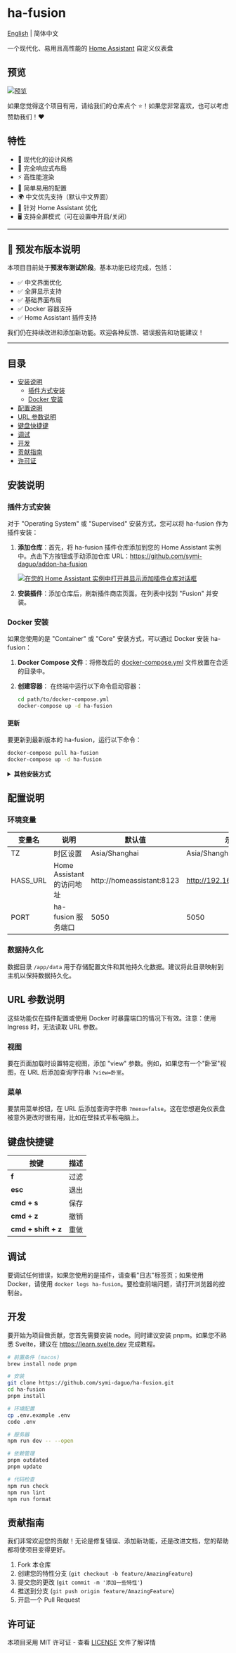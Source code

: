 # ha-fusion

[English](README_EN.md) | 简体中文

一个现代化、易用且高性能的 [Home Assistant](https://www.home-assistant.io/) 自定义仪表盘

## 预览

[![预览](https://raw.githubusercontent.com/symi-daguo/ha-fusion/main/static/preview.png)](https://www.youtube.com/watch?v=D8mWruSuPOM)

如果您觉得这个项目有用，请给我们的仓库点个 ⭐！如果您非常喜欢，也可以考虑赞助我们！❤️

## 特性

- 🎨 现代化的设计风格
- 📱 完全响应式布局
- ⚡ 高性能渲染
- 🔧 简单易用的配置
- 🌍 中文优先支持（默认中文界面）
- 🎯 针对 Home Assistant 优化
- 🖥️ 支持全屏模式（可在设置中开启/关闭）

---

## 📣 预发布版本说明

本项目目前处于**预发布测试阶段**。基本功能已经完成，包括：

- ✅ 中文界面优化
- ✅ 全屏显示支持
- ✅ 基础界面布局
- ✅ Docker 容器支持
- ✅ Home Assistant 插件支持

我们仍在持续改进和添加新功能。欢迎各种反馈、错误报告和功能建议！

---

## 目录

- [安装说明](#安装说明)
  - [插件方式安装](#插件方式安装)
  - [Docker 安装](#docker-安装)
- [配置说明](#配置说明)
- [URL 参数说明](#url-参数说明)
- [键盘快捷键](#键盘快捷键)
- [调试](#调试)
- [开发](#开发)
- [贡献指南](#贡献指南)
- [许可证](#许可证)

## 安装说明

### 插件方式安装

对于 "Operating System" 或 "Supervised" 安装方式，您可以将 ha-fusion 作为插件安装：

1. **添加仓库**：首先，将 ha-fusion 插件仓库添加到您的 Home Assistant 实例中。点击下方按钮或手动添加仓库 URL：<https://github.com/symi-daguo/addon-ha-fusion>

   [![在您的 Home Assistant 实例中打开并显示添加插件仓库对话框](https://my.home-assistant.io/badges/supervisor_add_addon_repository.svg)](https://my.home-assistant.io/redirect/supervisor_add_addon_repository/?repository_url=https%3A%2F%2Fgithub.com%2Fsymi-daguo%2Faddon-ha-fusion)

2. **安装插件**：添加仓库后，刷新插件商店页面。在列表中找到 "Fusion" 并安装。

### Docker 安装

如果您使用的是 "Container" 或 "Core" 安装方式，可以通过 Docker 安装 ha-fusion：

1. **Docker Compose 文件**：将修改后的 [docker-compose.yml](https://github.com/symi-daguo/ha-fusion/blob/main/docker-compose.yml) 文件放置在合适的目录中。

2. **创建容器**：
   在终端中运行以下命令启动容器：

   ```bash
   cd path/to/docker-compose.yml
   docker-compose up -d ha-fusion
   ```

#### 更新

要更新到最新版本的 ha-fusion，运行以下命令：

```bash
docker-compose pull ha-fusion
docker-compose up -d ha-fusion
```

<details>
<summary>
   <b>其他安装方式</b>
</summary>

如果不使用 docker-compose，更新容器需要额外的步骤。每次更新时，都需要先停止当前容器，删除它，拉取新镜像，然后重新执行 docker run 命令。

```bash
docker run -d \
  --name ha-fusion \
  --network bridge \
  -p 5050:5050 \
  -v /path/to/ha-fusion:/app/data \
  -e TZ=Asia/Shanghai \
  -e HASS_URL=http://homeassistant:8123 \
  --restart always \
  ghcr.io/symi-daguo/ha-fusion
```

#### Kubernetes

如果您想使用 Kubernetes，请参阅 [Chart README.md](https://github.com/symi-daguo/ha-fusion/tree/main/charts/ha-fusion)

</details>

## 配置说明

### 环境变量

| 变量名 | 说明 | 默认值 | 示例 |
|--------|------|--------|-------|
| TZ | 时区设置 | Asia/Shanghai | Asia/Shanghai |
| HASS_URL | Home Assistant 的访问地址 | http://homeassistant:8123 | http://192.168.1.100:8123 |
| PORT | ha-fusion 服务端口 | 5050 | 5050 |

### 数据持久化

数据目录 `/app/data` 用于存储配置文件和其他持久化数据。建议将此目录映射到主机以保持数据持久化。

## URL 参数说明

这些功能仅在插件配置或使用 Docker 时暴露端口的情况下有效。注意：使用 Ingress 时，无法读取 URL 参数。

### 视图

要在页面加载时设置特定视图，添加 "view" 参数。例如，如果您有一个"卧室"视图，在 URL 后添加查询字符串 `?view=卧室`。

### 菜单

要禁用菜单按钮，在 URL 后添加查询字符串 `?menu=false`。这在您想避免仪表盘被意外更改时很有用，比如在壁挂式平板电脑上。

## 键盘快捷键

| 按键                | 描述     |
| ------------------- | -------- |
| **f**               | 过滤     |
| **esc**             | 退出     |
| **cmd + s**         | 保存     |
| **cmd + z**         | 撤销     |
| **cmd + shift + z** | 重做     |

## 调试

要调试任何错误，如果您使用的是插件，请查看"日志"标签页；如果使用 Docker，请使用 `docker logs ha-fusion`。要检查前端问题，请打开浏览器的控制台。

## 开发

要开始为项目做贡献，您首先需要安装 node。同时建议安装 pnpm。如果您不熟悉 Svelte，建议在 <https://learn.svelte.dev> 完成教程。

```bash
# 前置条件 (macos)
brew install node pnpm

# 安装
git clone https://github.com/symi-daguo/ha-fusion.git
cd ha-fusion
pnpm install

# 环境配置
cp .env.example .env
code .env

# 服务器
npm run dev -- --open

# 依赖管理
pnpm outdated
pnpm update

# 代码检查
npm run check
npm run lint
npm run format
```

## 贡献指南

我们非常欢迎您的贡献！无论是修复错误、添加新功能，还是改进文档，您的帮助都将使项目变得更好。

1. Fork 本仓库
2. 创建您的特性分支 (`git checkout -b feature/AmazingFeature`)
3. 提交您的更改 (`git commit -m '添加一些特性'`)
4. 推送到分支 (`git push origin feature/AmazingFeature`)
5. 开启一个 Pull Request

## 许可证

本项目采用 MIT 许可证 - 查看 [LICENSE](LICENSE) 文件了解详情
